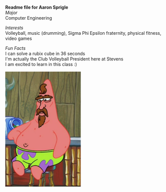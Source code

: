 **Readme file for Aaron Sprigle**\
_Major_\
Computer Engineering  

_Interests_  
Volleyball, music (drumming), Sigma Phi Epsilon fraternity, physical fitness, video games  

_Fun Facts_  
I can solve a rubix cube in 36 seconds  
I'm actually the Club Volleyball President here at Stevens  
I am excited to learn in this class :)  

![new favorite Spongebob character](pns.png)
